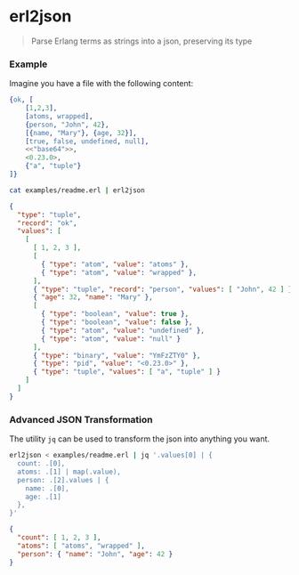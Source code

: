 # erl2json

> Parse Erlang terms as strings into a json, preserving its type

### Example

Imagine you have a file with the following content:

```erlang
{ok, [
    [1,2,3],
    [atoms, wrapped],
    {person, "John", 42},
    [{name, "Mary"}, {age, 32}],
    [true, false, undefined, null],
    <<"base64">>,
    <0.23.0>,
    {"a", "tuple"}
]}
```

```bash {cmd}
cat examples/readme.erl | erl2json
```

```json
{
  "type": "tuple",
  "record": "ok",
  "values": [
    [
      [ 1, 2, 3 ],
      [
        { "type": "atom", "value": "atoms" },
        { "type": "atom", "value": "wrapped" },
      ],
      { "type": "tuple", "record": "person", "values": [ "John", 42 ] },
      { "age": 32, "name": "Mary" },
      [
        { "type": "boolean", "value": true },
        { "type": "boolean", "value": false },
        { "type": "atom", "value": "undefined" },
        { "type": "atom", "value": "null" }
      ],
      { "type": "binary", "value": "YmFzZTY0" },
      { "type": "pid", "value": "<0.23.0>" },
      { "type": "tuple", "values": [ "a", "tuple" ] }
    ]
  ]
}
```

### Advanced JSON Transformation

The utility `jq` can be used to transform the json into anything you want.


```bash {cmd}
erl2json < examples/readme.erl | jq '.values[0] | {
  count: .[0],
  atoms: .[1] | map(.value),
  person: .[2].values | {
    name: .[0],
    age: .[1]
  },
}'
```

```json
{
  "count": [ 1, 2, 3 ],
  "atoms": [ "atoms", "wrapped" ],
  "person": { "name": "John", "age": 42 }
}
```